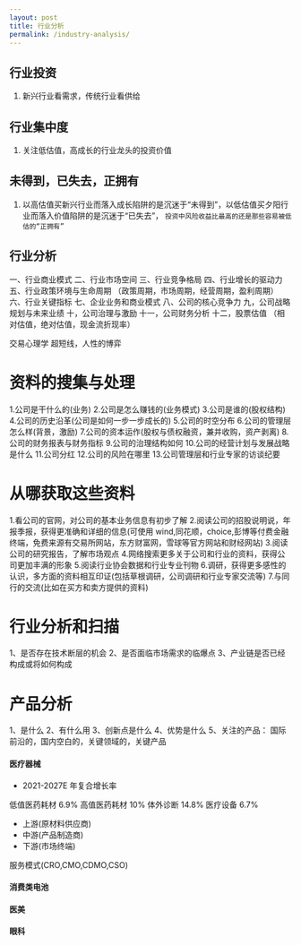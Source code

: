 ```yaml
---
layout: post
title: 行业分析
permalink: /industry-analysis/
---
```


## 行业投资
1. 新兴行业看需求，传统行业看供给
## 行业集中度
1. 关注低估值，高成长的行业龙头的投资价值
## 未得到，已失去，正拥有
1. 以高估值买新兴行业而落入成长陷阱的是沉迷于“未得到”，以低估值买夕阳行业而落入价值陷阱的是沉迷于“已失去”，
`投资中风险收益比最高的还是那些容易被低估的“正拥有”`

## 行业分析
一、行业商业模式
二、行业市场空间
三、行业竞争格局
四、行业增长的驱动力
五、行业政策环境与生命周期 （政策周期，市场周期，经营周期，盈利周期）
六、行业关键指标
七、企业业务和商业模式
八、公司的核心竞争力
九，公司战略规划与未来业绩
十，公司治理与激励
十一，公司财务分析
十二，股票估值  （相对估值，绝对估值，现金流折现率）

交易心理学  超短线，人性的博弈

# 资料的搜集与处理
1.公司是干什么的(业务)
2.公司是怎么赚钱的(业务模式)
3.公司是谁的(股权结构)
4.公司的历史沿革(公司是如何一步一步成长的)
5.公司的时空分布
6.公司的管理层怎么样(背景，激励)
7.公司的资本运作(股权与债权融资，兼并收购，资产剥离)
8.公司的财务报表与财务指标
9.公司的治理结构如何
10.公司的经营计划与发展战略是什么
11.公司分红
12.公司的风险在哪里
13.公司管理层和行业专家的访谈纪要

# 从哪获取这些资料
1.看公司的官网，对公司的基本业务信息有初步了解
2.阅读公司的招股说明说，年报季报，获得更准确和详细的信息(可使用 wind,同花顺，choice,彭博等付费金融终端，免费来源有交易所网站，东方财富网，雪球等官方网站和财经网站)
3.阅读公司的研究报告，了解市场观点
4.网络搜索更多关于公司和行业的资料，获得公司更加丰满的形象
5.阅读行业协会数据和行业专业刊物
6.调研，获得更多感性的认识，多方面的资料相互印证(包括草根调研，公司调研和行业专家交流等)
7.与同行的交流(比如在买方和卖方提供的资料)

# 行业分析和扫描
1、是否存在技术断层的机会
2、是否面临市场需求的临爆点
3、产业链是否已经构成或将如何构成

# 产品分析
1、是什么
2、有什么用
3、创新点是什么
4、优势是什么
5、关注的产品： 国际前沿的，国内空白的，关键领域的，关键产品


#### 医疗器械
- 2021-2027E 年复合增长率

低值医药耗材   6.9%
高值医药耗材   10%
体外诊断      14.8%
医疗设备      6.7%

- 上游(原材料供应商)
- 中游(产品制造商)
- 下游(市场终端)

服务模式(CRO,CMO,CDMO,CSO)

#### 消费类电池
#### 医美
#### 眼科